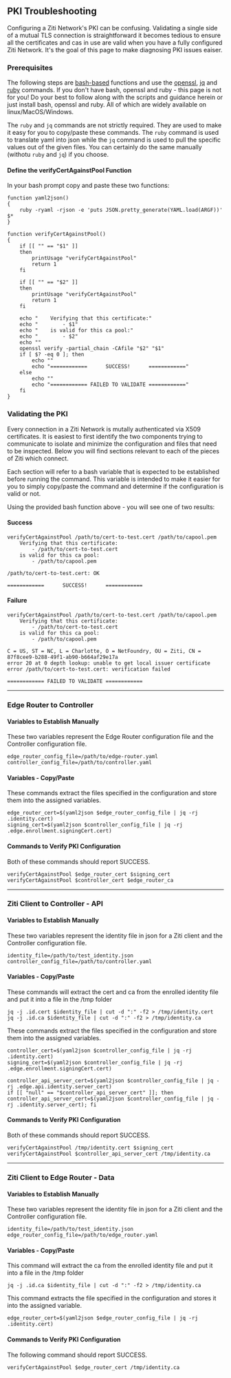## PKI Troubleshooting

Configuring a Ziti Network's PKI can be confusing. Validating a single side of a mutual TLS connection is
straightforward it becomes tedious to ensure all the certificates and cas in use are valid when you have a fully
configured Ziti Network.  It's the goal of this page to make diagnosing PKI issues eaiser.

### Prerequisites

The following steps are [bash-based](https://en.wikipedia.org/wiki/Bash_(Unix_shell)) functions and use the
[openssl](https://www.openssl.org/), [jq](https://stedolan.github.io/jq/) and [ruby](https://www.ruby-lang.org/en/)
commands. If you don't have bash, openssl and ruby - this page is not for you! Do your best to follow along with the
scripts and guidance herein or just install bash, openssl and ruby. All of which are widely available on
linux/MacOS/Windows.

The `ruby` and `jq` commands are not strictly required. They are used to make it easy for you to copy/paste these
commands. The `ruby` command is used to translate yaml into json while the `jq` command is used to pull the specific
values out of the given files. You can certainly do the same manually (withotu `ruby` and `jq`) if you choose.

#### Define the verifyCertAgainstPool Function

In your bash prompt copy and paste these two functions:

    function yaml2json()
    {
        ruby -ryaml -rjson -e 'puts JSON.pretty_generate(YAML.load(ARGF))' $*
    }

    function verifyCertAgainstPool()
    {
        if [[ "" == "$1" ]]
        then
            printUsage "verifyCertAgainstPool"
            return 1
        fi
        
        if [[ "" == "$2" ]]
        then
            printUsage "verifyCertAgainstPool"
            return 1
        fi

        echo "    Verifying that this certificate:"
        echo "        - $1"
        echo "    is valid for this ca pool:"
        echo "        - $2"
        echo ""
        openssl verify -partial_chain -CAfile "$2" "$1"
        if [ $? -eq 0 ]; then
            echo ""
            echo "============      SUCCESS!      ============"
        else
            echo ""
            echo "============ FAILED TO VALIDATE ============"
        fi
    }

### Validating the PKI

Every connection in a Ziti Network is mutally authenticated via X509 certificates. It is easiest to first identify the
two components trying to communicate to isolate and minimize the configuration and files that need to be inspected.
Below you will find sections relevant to each of the pieces of Ziti which connect.

Each section will refer to a bash variable that is expected to be established before running the command. This variable
is intended to make it easier for you to simply copy/paste the command and determine if the configuration is valid or
not.

Using the provided bash function above - you will see one of two results:

#### Success

    verifyCertAgainstPool /path/to/cert-to-test.cert /path/to/capool.pem
        Verifying that this certificate:
            - /path/to/cert-to-test.cert
        is valid for this ca pool:
            - /path/to/capool.pem

    /path/to/cert-to-test.cert: OK

    ============      SUCCESS!      ============

#### Failure

    verifyCertAgainstPool /path/to/cert-to-test.cert /path/to/capool.pem
        Verifying that this certificate:
            - /path/to/cert-to-test.cert
        is valid for this ca pool:
            - /path/to/capool.pem

    C = US, ST = NC, L = Charlotte, O = NetFoundry, OU = Ziti, CN = 87f8cee9-b288-49f1-ab90-b664af29e17a
    error 20 at 0 depth lookup: unable to get local issuer certificate
    error /path/to/cert-to-test.cert: verification failed

    ============ FAILED TO VALIDATE ============

--------------------------------------------------------------

### Edge Router to Controller

#### Variables to Establish Manually

These two variables represent the Edge Router configuration file and the Controller configuration file.

    edge_router_config_file=/path/to/edge-router.yaml
    controller_config_file=/path/to/controller.yaml

#### Variables - Copy/Paste

These commands extract the files specified in the configuration and store them into the assigned variables.

    edge_router_cert=$(yaml2json $edge_router_config_file | jq -rj .identity.cert)
    signing_cert=$(yaml2json $controller_config_file | jq -rj .edge.enrollment.signingCert.cert)

#### Commands to Verify PKI Configuration

Both of these commands should report SUCCESS.

    verifyCertAgainstPool $edge_router_cert $signing_cert
    verifyCertAgainstPool $controller_cert $edge_router_ca

--------------------------------------------------------------

### Ziti Client to Controller - API

#### Variables to Establish Manually

These two variables represent the identity file in json for a Ziti client and the Controller configuration file.

    identity_file=/path/to/test_identity.json
    controller_config_file=/path/to/controller.yaml

#### Variables - Copy/Paste

These commands will extract the cert and ca from the enrolled identity file and put it into a file in the /tmp folder

    jq -j .id.cert $identity_file | cut -d ":" -f2 > /tmp/identity.cert
    jq -j .id.ca $identity_file | cut -d ":" -f2 > /tmp/identity.ca

These commands extract the files specified in the configuration and store them into the assigned variables.

    controller_cert=$(yaml2json $controller_config_file | jq -rj .identity.cert)
    signing_cert=$(yaml2json $controller_config_file | jq -rj .edge.enrollment.signingCert.cert)
    
    controller_api_server_cert=$(yaml2json $controller_config_file | jq -rj .edge.api.identity.server_cert)
    if [[ "null" == "$controller_api_server_cert" ]]; then controller_api_server_cert=$(yaml2json $controller_config_file | jq -rj .identity.server_cert); fi

#### Commands to Verify PKI Configuration

Both of these commands should report SUCCESS.

    verifyCertAgainstPool /tmp/identity.cert $signing_cert
    verifyCertAgainstPool $controller_api_server_cert /tmp/identity.ca

--------------------------------------------------------------

### Ziti Client to Edge Router - Data

#### Variables to Establish Manually

These two variables represent the identity file in json for a Ziti client and the Controller configuration file.

    identity_file=/path/to/test_identity.json
    edge_router_config_file=/path/to/edge_router.yaml

#### Variables - Copy/Paste

This command will extract the ca from the enrolled identity file and put it into a file in the /tmp folder

    jq -j .id.ca $identity_file | cut -d ":" -f2 > /tmp/identity.ca

This command extracts the file specified in the configuration and stores it into the assigned variable.

    edge_router_cert=$(yaml2json $edge_router_config_file | jq -rj .identity.cert)

#### Commands to Verify PKI Configuration

The following command should report SUCCESS.

    verifyCertAgainstPool $edge_router_cert /tmp/identity.ca
